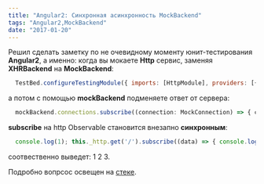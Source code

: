 ```yaml
---
title: "Angular2: Синхронная асинхронность MockBackend"
tags: "Angular2,MockBackend"
date: "2017-01-20"
---
```


Решил сделать заметку по не очевидному моменту юнит-тестирования **Angular2**, а именно: когда вы мокаете **Http** сервис, заменяя **XHRBackend** на **MockBackend**:

```javascript 
  TestBed.configureTestingModule({ imports: [HttpModule], providers: [{provide: XHRBackend, useClass: MockBackend}] });  
 ```

а потом с помощью **mockBackend** подменяете ответ от сервера:

```javascript 
  mockBackend.connections.subscribe((connection: MockConnection) => { connection.mockRespond(new Response(new ResponseOptions({body: JSON.stringify(mockUser)}))); })  
 ```

**subscribe** на http Observable становится внезапно **синхронным**:

```javascript 
  console.log(1); this._http.get('/').subscribe((data) => { console.log(2); }); console.log(3);  
 ```

соотвественно выведет: 1 2 3.

Подробно вопрсос освещен на [стеке](https://stackoverflow.com/questions/41273244/angular-testing-http-with-mockbackend-is-async-really-required).
